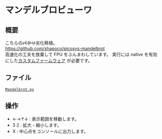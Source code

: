 # マンデルブロビューワ

## 概要
こちらの~~パクリ~~劣化移植。<br/>
https://github.com/shapoco/picosys-mandelbrot <br/>
高速化の工夫を放棄して FPU をぶんまわしています。
実行には native を有効にした[カスタムファームウェア](/Firmware/MyCircuitPython7.3.uf2) が必要です。

## ファイル
   [`Mandelbrot.py`](/CIRCUITPY/Mandelbrot.py)

## 操作
- ←→↑↓ : 表示範囲を移動します。
- 3 2 : 拡大・縮小します。
- X : 中心点をコンソールに出力します。

